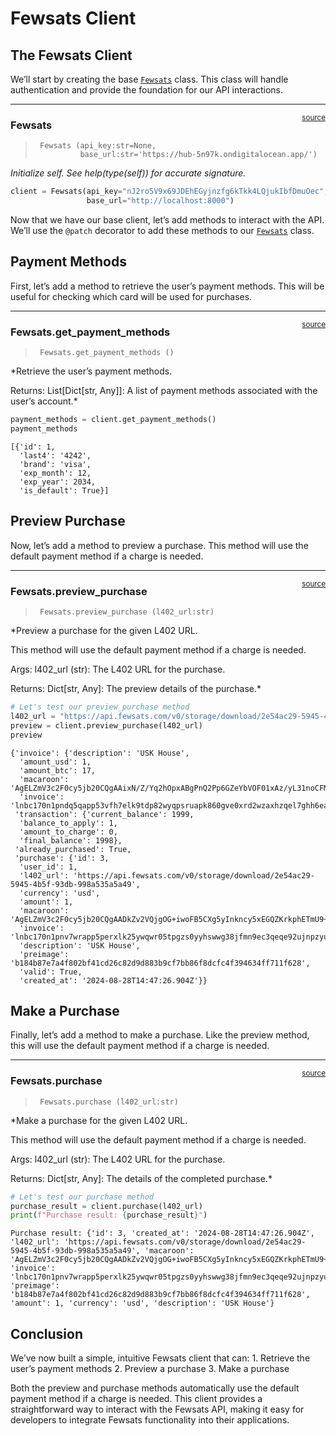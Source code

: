 # Fewsats Client


<!-- WARNING: THIS FILE WAS AUTOGENERATED! DO NOT EDIT! -->

## The Fewsats Client

We’ll start by creating the base
[`Fewsats`](https://fewsats.github.io/fewsats/core.html#fewsats) class.
This class will handle authentication and provide the foundation for our
API interactions.

------------------------------------------------------------------------

<a
href="https://github.com/fewsats/fewsats-python/blob/main/fewsats/core.py#L13"
target="_blank" style="float:right; font-size:smaller">source</a>

### Fewsats

>      Fewsats (api_key:str=None,
>               base_url:str='https://hub-5n97k.ondigitalocean.app/')

*Initialize self. See help(type(self)) for accurate signature.*

``` python
client = Fewsats(api_key="nJ2ro5V9x69JDEhEGyjnzfg6kTkk4LQjukIbfDmuOec",
                 base_url="http://localhost:8000")
```

Now that we have our base client, let’s add methods to interact with the
API. We’ll use the `@patch` decorator to add these methods to our
[`Fewsats`](https://fewsats.github.io/fewsats/core.html#fewsats) class.

## Payment Methods

First, let’s add a method to retrieve the user’s payment methods. This
will be useful for checking which card will be used for purchases.

------------------------------------------------------------------------

<a
href="https://github.com/fewsats/fewsats-python/blob/main/fewsats/core.py#L32"
target="_blank" style="float:right; font-size:smaller">source</a>

### Fewsats.get_payment_methods

>      Fewsats.get_payment_methods ()

\*Retrieve the user’s payment methods.

Returns: List\[Dict\[str, Any\]\]: A list of payment methods associated
with the user’s account.\*

``` python
payment_methods = client.get_payment_methods()
payment_methods
```

    [{'id': 1,
      'last4': '4242',
      'brand': 'visa',
      'exp_month': 12,
      'exp_year': 2034,
      'is_default': True}]

## Preview Purchase

Now, let’s add a method to preview a purchase. This method will use the
default payment method if a charge is needed.

------------------------------------------------------------------------

<a
href="https://github.com/fewsats/fewsats-python/blob/main/fewsats/core.py#L43"
target="_blank" style="float:right; font-size:smaller">source</a>

### Fewsats.preview_purchase

>      Fewsats.preview_purchase (l402_url:str)

\*Preview a purchase for the given L402 URL.

This method will use the default payment method if a charge is needed.

Args: l402_url (str): The L402 URL for the purchase.

Returns: Dict\[str, Any\]: The preview details of the purchase.\*

``` python
# Let's test our preview_purchase method
l402_url = "https://api.fewsats.com/v0/storage/download/2e54ac29-5945-4b5f-93db-998a535a5a49"
preview = client.preview_purchase(l402_url)
preview
```

    {'invoice': {'description': 'USK House',
      'amount_usd': 1,
      'amount_btc': 17,
      'macaroon': 'AgELZmV3c2F0cy5jb20CQgAAixN/Z/Yq2hOpxABgPnQ2Pp6GZeYbVOF01xAz/yL31noCFMS09vuHHdQXNTkos6dnucW9CK3dDGQqUFpAfCMDIAACLGZpbGVfaWQ9MmU1NGFjMjktNTk0NS00YjVmLTkzZGItOTk4YTUzNWE1YTQ5AAIfZXhwaXJlc19hdD0yMDI1LTA4LTI0VDEwOjQwOjI5WgAABiCw1A4Ve05yJrCKb2IDKWSK8gAHl9JqdbzavDLhr4yMCQ==',
      'invoice': 'lnbc170n1pndq5qapp53vfh7elk9tdp82wyqpsruapk860gve0xrd2wzaxhzqel7ghh6eaqdq024f5kgzgda6hxegcqzzsxqyz5vqsp5z67p2wxkyxm6p594d0dwcx55nn7kk3ruc0qhna7zvtl364g0fsys9qxpqysgq75nauzznx07hxp5sc0kkrwfcgy57qvxrut3wf0mwhmrqh7lgyhcxymq7vm5agfm4tkjmhnn409rnzschmz7hcw5vhwjnxlxm7u680xcq2qp8wl'},
     'transaction': {'current_balance': 1999,
      'balance_to_apply': 1,
      'amount_to_charge': 0,
      'final_balance': 1998},
     'already_purchased': True,
     'purchase': {'id': 3,
      'user_id': 1,
      'l402_url': 'https://api.fewsats.com/v0/storage/download/2e54ac29-5945-4b5f-93db-998a535a5a49',
      'currency': 'usd',
      'amount': 1,
      'macaroon': 'AgELZmV3c2F0cy5jb20CQgAADkZv2VQjgOG+iwoFB5CXg5yInkncy5xEGQZKrkphETmU9+MjeNM4bsj1j5l5KKvildd2pHdtrW+ChXQOQ/fZzgACLGZpbGVfaWQ9MmU1NGFjMjktNTk0NS00YjVmLTkzZGItOTk4YTUzNWE1YTQ5AAIfZXhwaXJlc19hdD0yMDI1LTA4LTIzVDE0OjQ3OjI1WgAABiBIoB5sUXEXijxuyL2cjn0WIgLpOCtt8UcGaGn9N/8n0Q==',
      'invoice': 'lnbc170n1pnv7wrapp5perxlk25ywqwr05tpgzs0yyhswwg38jfmn9ec3qeqe92ujnpzyusdq024f5kgzgda6hxegcqzzsxqyz5vqsp54ceypjapjxntxrtnhkyfrds7m5u9stn8x6gkmf5dx6z56ksy6l3q9qxpqysgqnkxdtwqxhkvrav3d3wv83yxn45yrdywxu2mnyh4p7ecncuqsv4gn0xrfl6w57hd9lnc5eghdf536dqy5gf2uuly04nrtdjcwvezkt6cqtttnzj',
      'description': 'USK House',
      'preimage': 'b184b87e7a4f802bf41cd26c82d9d883b9cf7bb86f8dcfc4f394634ff711f628',
      'valid': True,
      'created_at': '2024-08-28T14:47:26.904Z'}}

## Make a Purchase

Finally, let’s add a method to make a purchase. Like the preview method,
this will use the default payment method if a charge is needed.

------------------------------------------------------------------------

<a
href="https://github.com/fewsats/fewsats-python/blob/main/fewsats/core.py#L59"
target="_blank" style="float:right; font-size:smaller">source</a>

### Fewsats.purchase

>      Fewsats.purchase (l402_url:str)

\*Make a purchase for the given L402 URL.

This method will use the default payment method if a charge is needed.

Args: l402_url (str): The L402 URL for the purchase.

Returns: Dict\[str, Any\]: The details of the completed purchase.\*

``` python
# Let's test our purchase method
purchase_result = client.purchase(l402_url)
print(f"Purchase result: {purchase_result}")
```

    Purchase result: {'id': 3, 'created_at': '2024-08-28T14:47:26.904Z', 'l402_url': 'https://api.fewsats.com/v0/storage/download/2e54ac29-5945-4b5f-93db-998a535a5a49', 'macaroon': 'AgELZmV3c2F0cy5jb20CQgAADkZv2VQjgOG+iwoFB5CXg5yInkncy5xEGQZKrkphETmU9+MjeNM4bsj1j5l5KKvildd2pHdtrW+ChXQOQ/fZzgACLGZpbGVfaWQ9MmU1NGFjMjktNTk0NS00YjVmLTkzZGItOTk4YTUzNWE1YTQ5AAIfZXhwaXJlc19hdD0yMDI1LTA4LTIzVDE0OjQ3OjI1WgAABiBIoB5sUXEXijxuyL2cjn0WIgLpOCtt8UcGaGn9N/8n0Q==', 'invoice': 'lnbc170n1pnv7wrapp5perxlk25ywqwr05tpgzs0yyhswwg38jfmn9ec3qeqe92ujnpzyusdq024f5kgzgda6hxegcqzzsxqyz5vqsp54ceypjapjxntxrtnhkyfrds7m5u9stn8x6gkmf5dx6z56ksy6l3q9qxpqysgqnkxdtwqxhkvrav3d3wv83yxn45yrdywxu2mnyh4p7ecncuqsv4gn0xrfl6w57hd9lnc5eghdf536dqy5gf2uuly04nrtdjcwvezkt6cqtttnzj', 'preimage': 'b184b87e7a4f802bf41cd26c82d9d883b9cf7bb86f8dcfc4f394634ff711f628', 'amount': 1, 'currency': 'usd', 'description': 'USK House'}

## Conclusion

We’ve now built a simple, intuitive Fewsats client that can: 1. Retrieve
the user’s payment methods 2. Preview a purchase 3. Make a purchase

Both the preview and purchase methods automatically use the default
payment method if a charge is needed. This client provides a
straightforward way to interact with the Fewsats API, making it easy for
developers to integrate Fewsats functionality into their applications.
